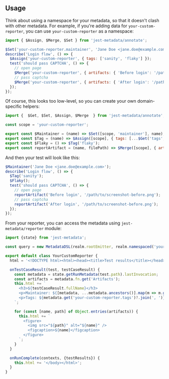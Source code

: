 ## Usage

Think about using a namespace for your metadata, so that it doesn't clash with other metadata.
For example, if you're adding data for `your-custom-reporter`, you can use `your-custom-reporter` as a namespace:

```javascript
import { $Assign, $Merge, $Set } from 'jest-metadata/annotate';

$Set('your-custom-reporter.maintainer', 'Jane Doe <jane.doe@example.com>');
describe('Login flow', () => {
  $Assign('your-custom-reporter', { tags: ['sanity', 'flaky'] });
  test('should pass CAPTCHA', () => {
    // open page
    $Merge('your-custom-reporter', { artifacts: { 'Before login': '/path/to/screenshot-before.png' } });
    // pass captcha
    $Merge('your-custom-reporter', { artifacts: { 'After login': '/path/to/screenshot-after.png' } });
  });
});
```

Of course, this looks too low-level, so you can create your own domain-specific helpers:

```javascript
import {  $Get, $Set, $Assign, $Merge  } from 'jest-metadata/annotate';

const scope = 'your-custom-reporter';

export const $Maintainer = (name) => $Set([scope, 'maintainer'], name);
export const $Tag = (name) => $Assign([scope], { tags: [...$Get('tags', []), name] });
export const $Flaky = () => $Tag('flaky');
export const reportArtifact = (name, filePath) => $Merge([scope], { artifacts: { [name]: filePath } });
```

And then your test will look like this:

```javascript
$Maintainer('Jane Doe <jane.doe@example.com>');
describe('Login flow', () => {
  $Tag('sanity');
  $Flaky();
  test('should pass CAPTCHA', () => {
    // open page
    reportArtifact('Before login', '/path/to/screenshot-before.png');
    // pass captcha
    reportArtifact('After login', '/path/to/screenshot-before.png');
  });
});
```

From your reporter, you can access the metadata using `jest-metadata/reporter` module:

```javascript
import {state} from 'jest-metadata';

const query = new MetadataDSL(realm.rootEmitter, realm.namespaced('your-custom-reporter'));

export default class YourCustomReporter {
  html = '<!DOCTYPE html><html><head><title>Test results</title></head><body>';

  onTestCaseResult(test, testCaseResult) {
    const metadata = state.getRunMetadata(test.path).lastInvocation;
    const artifacts = metadata.fn.get('Artifacts');
    this.html += `
      <h3>${testCaseResult.fullName}</h3>
      <p>Maintainer: ${[metadata, ...metadata.ancestors()].map(m => m.get('your-custom-reporter.maintainer')).find(x => x)}</p>
      <p>Tags: ${metadata.get('your-custom-reporter.tags')?.join(', ')}</p>
    `;

    for (const [name, path] of Object.entries(artifacts)) {
      this.html += `
        <figure>
          <img src="${path}" alt="${name}" />
          <figcaption>${name}</figcaption>
        </figure>
      `;
    }
  }

  onRunComplete(contexts, {testResults}) {
    this.html += '</body></html>';
  }
}
```